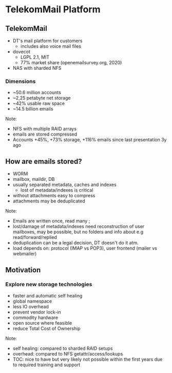<!-- .slide: data-state="section-break" id="section-break-1" data-timing="10s" -->
# TelekomMail Platform


<!-- .slide: data-state="normal" id="telekommail" data-timing="20s" data-menu-title="TelekomMail" -->
## TelekomMail

* DT's mail platform for customers <!-- .element class="fragment" data-fragment-index="1"-->
  * includes also voice mail files <!-- .element class="fragment" data-fragment-index="1"-->
* dovecot <!-- .element class="fragment" data-fragment-index="2"-->
  * LGPL 2.1, MIT <!-- .element class="fragment" data-fragment-index="2"-->
  * 77% market share (openemailsurvey.org, 2020) <!-- .element class="fragment" data-fragment-index="2"-->
* NAS with sharded NFS <!-- .element class="fragment" data-fragment-index="3"-->

### Dimensions <!-- .element class="fragment" data-fragment-index="5"-->
* ~50.6 million accounts <!-- .element class="fragment" data-fragment-index="5"-->
* ~2,25 petabyte net storage <!-- .element class="fragment" data-fragment-index="6"-->
* ~42% usable raw space <!-- .element class="fragment" data-fragment-index="7"-->
* ~14.5 billion emails <!-- .element class="fragment" data-fragment-index="8"-->

Note:
- NFS with multiple RAID arrays
- emails are stored compressed
- Accounts +45%, +73% storage, +116% emails since last presentation 3y ago


<!-- .slide: data-state="normal" id="store-emails" data-timing="20s" data-menu-title="How stored?" -->
## How are emails stored?

* WORM <!-- .element class="fragment" data-fragment-index="0"-->
* mailbox, maildir, DB <!-- .element class="fragment" data-fragment-index="1"-->
* usually separated metadata, caches and indexes <!-- .element class="fragment" data-fragment-index="2"-->
  * lost of metadata/indexes is critical <!-- .element class="fragment" data-fragment-index="2"-->
* without attachments easy to compress <!-- .element class="fragment" data-fragment-index="3"-->
* attachments may be deduplicated <!-- .element class="fragment" data-fragment-index="4"-->

Note: 
- Emails are written once, read many ; 
- lost/damage of metadata/indexes need reconstruction of user mailboxes, may be possible, but no folders and info about e.g read/forward/replied
- deduplication can be a legal decision, DT doesn't do it atm.
- load depends on: protocol (IMAP vs POP3), user frontend (mailer vs webmailer)


<!-- .slide: data-state="normal" id="project-motivation" data-timing="20s" data-menu-title="Project Motivation" -->
## Motivation

### Explore new storage technologies

* faster and automatic self healing <!-- .element class="fragment" data-fragment-index="1"-->
* global namespace <!-- .element class="fragment" data-fragment-index="2"-->
* less IO overhead <!-- .element class="fragment" data-fragment-index="3"-->
* prevent vendor lock-in <!-- .element class="fragment" data-fragment-index="4"-->
* commodity hardware <!-- .element class="fragment" data-fragment-index="5"-->
* open source where feasible <!-- .element class="fragment" data-fragment-index="6"-->
* reduce Total Cost of Ownership <!-- .element class="fragment" data-fragment-index="7"-->

Note: 
- self healing: compared to sharded RAID setups
- overhead: compared to NFS getattr/access/lookups
- TOC: nice to have but very likely not possible within the first years due to required training and support
